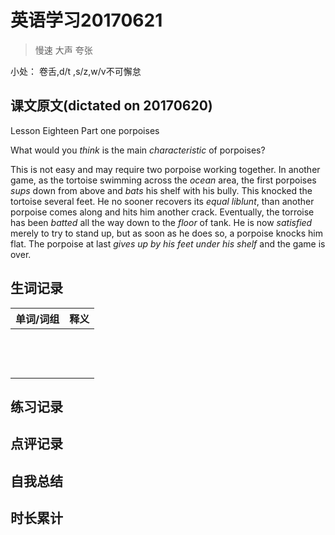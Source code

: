 # 英语学习20170621

> 慢速 大声 夸张

小处： 卷舌,d/t ,s/z,w/v不可懈怠

## 课文原文(dictated on 20170620)

Lesson Eighteen  Part one  porpoises

What would you _think_ is the main _characteristic_ of porpoises?

This is not easy and may require two porpoise working together.
In another game, as the tortoise swimming across the _ocean_ area, the first porpoises _sups_ down from above and _bats_ his shelf with his bully.
This knocked the tortoise several feet.
He no sooner recovers its _equal_ _liblunt_, than another porpoise comes along and hits him another crack.
Eventually, the torroise has been  _batted_  all the way down to the _floor_ of tank.
He is now _satisfied_ merely to try to stand up, but as soon as he does so, a porpoise knocks him flat.
The porpoise at last _gives up by his feet under his shelf_ and the game is over.


## 生词记录
| 单词/词组 | 释义   |
| :---- | :--- |
|       |      |
|       |      |
|       |      |
|       |      |
|       |      |
|       |      |
|       |      |
|       |      |
|       |      |
|       |      |
|       |      |
|       |      |
|       |      |



## 练习记录

## 点评记录

## 自我总结

## 时长累计
